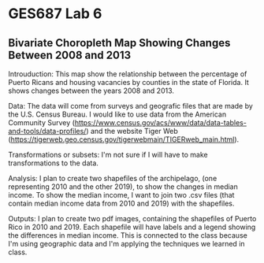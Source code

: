 # GES687 Lab 6

## Bivariate Choropleth Map Showing Changes Between 2008 and 2013

Introuduction: This map show the relationship between the percentage of Puerto Ricans and housing vacancies by counties in the state of Florida. It shows changes between the years 2008 and 2013. 

Data: The data will come from surveys and geografic files that are made by the U.S. Census Bureau. I would like to use data from the American Community Survey (https://www.census.gov/acs/www/data/data-tables-and-tools/data-profiles/) and the website Tiger Web (https://tigerweb.geo.census.gov/tigerwebmain/TIGERweb_main.html).

Transformations or subsets: I'm not sure if I will have to make transformations to the data. 

Analysis: I plan to create two shapefiles of the archipelago, (one representing 2010 and the other 2019), to show the changes in median income. To show the median income, I want to join two .csv files (that contain median income data from 2010 and 2019) with the shapefiles.

Outputs: I plan to create two pdf images, containing the shapefiles of Puerto Rico in 2010 and 2019. Each shapefile will have labels and a legend showing the differences in median income. This is connected to the class because I'm using geographic data and I'm applying the techniques we learned in class. 


